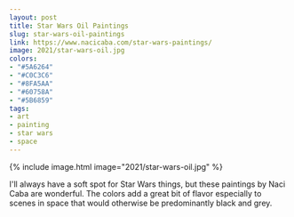 ```yaml
---
layout: post
title: Star Wars Oil Paintings
slug: star-wars-oil-paintings
link: https://www.nacicaba.com/star-wars-paintings/
image: 2021/star-wars-oil.jpg
colors:
- "#5A6264"
- "#C0C3C6"
- "#8FA5AA"
- "#60758A"
- "#5B6859"
tags:
- art
- painting
- star wars
- space
---
```


{% include image.html image="2021/star-wars-oil.jpg" %}

I'll always have a soft spot for Star Wars things, but these paintings by Naci Caba are wonderful. The colors add a great bit of flavor especially to scenes in space that would otherwise be predominantly black and grey.
